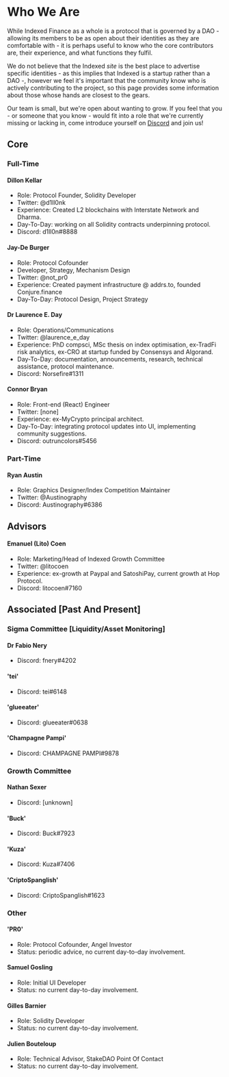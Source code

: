 # Who We Are

While Indexed Finance as a whole is a protocol that is governed by a DAO - allowing its members to be as open about their identities as they are comfortable with - it is perhaps useful to know who the core contributors are, their experience, and what functions they fulfil.

We do not believe that the Indexed *site* is the best place to advertise specific identities - as this implies that Indexed is a startup rather than a DAO -, however we feel it's important that the community know who is actively contributing to the project, so this page provides some information about those whose hands are closest to the gears.

Our team is small, but we're open about wanting to grow. If you feel that you - or someone that you know - would fit into a role that we're currently missing or lacking in, come introduce yourself on [Discord](https://discord.indexed.finance) and join us!

## Core

### Full-Time

#### Dillon Kellar

* Role: Protocol Founder, Solidity Developer
* Twitter: @d1ll0nk
* Experience: Created L2 blockchains with Interstate Network and Dharma.
* Day-To-Day: working on all Solidity contracts underpinning protocol.
* Discord: d1ll0n#8888

#### Jay-De Burger
* Role: Protocol Cofounder
* Developer, Strategy, Mechanism Design
* Twitter: @not_pr0
* Experience: Created payment infrastructure @ addrs.to, founded Conjure.finance
* Day-To-Day: Protocol Design, Project Strategy

#### Dr Laurence E. Day

* Role: Operations/Communications
* Twitter: @laurence_e_day
* Experience: PhD compsci, MSc thesis on index optimisation, ex-TradFi risk analytics, ex-CRO at startup funded by Consensys and Algorand.
* Day-To-Day: documentation, announcements, research, technical assistance, protocol maintenance.
* Discord: Norsefire#1311

#### Connor Bryan

* Role: Front-end (React) Engineer
* Twitter: [none]
* Experience: ex-MyCrypto principal architect.
* Day-To-Day: integrating protocol updates into UI, implementing community suggestions.
* Discord: outruncolors#5456

### Part-Time

#### Ryan Austin

* Role: Graphics Designer/Index Competition Maintainer
* Twitter: @Austinography
* Discord: Austinography#6386

## Advisors

#### Emanuel (Lito) Coen

* Role: Marketing/Head of Indexed Growth Committee
* Twitter: @litocoen
* Experience: ex-growth at Paypal and SatoshiPay, current growth at Hop Protocol.
* Discord: litocoen#7160

## Associated [Past And Present]

### Sigma Committee [Liquidity/Asset Monitoring]

#### Dr Fabio Nery

* Discord: fnery#4202

#### 'tei'

* Discord: tei#6148

#### 'glueeater'

* Discord: glueeater#0638

#### 'Champagne Pampi'

* Discord: CHAMPAGNE PAMPI#9878

### Growth Committee

#### Nathan Sexer

* Discord: [unknown]

#### 'Buck'

* Discord: Buck#7923

#### 'Kuza'

* Discord: Kuza#7406

#### 'CriptoSpanglish'

* Discord: CriptoSpanglish#1623

### Other

#### 'PR0'

* Role: Protocol Cofounder, Angel Investor
* Status: periodic advice, no current day-to-day involvement.

#### Samuel Gosling

* Role: Initial UI Developer
* Status: no current day-to-day involvement.

#### Gilles Barnier

* Role: Solidity Developer
* Status: no current day-to-day involvement.

#### Julien Bouteloup

* Role: Technical Advisor, StakeDAO Point Of Contact
* Status: no current day-to-day involvement.
